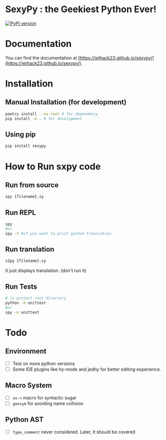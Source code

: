 # SexyPy : the Geekiest Python Ever!
[![PyPI version](https://badge.fury.io/py/sexypy.svg)](https://badge.fury.io/py/sexypy)

# Documentation
You can find the documentation at [https://jethack23.github.io/sexypy/](https://jethack23.github.io/sexypy/).

# Installation
## Manual Installation (for development)
```bash
poetry install --no-root # for dependency
pip install -e . # for development
```
## Using pip
```bash
pip install sexypy
```

# How to Run sxpy code
## Run from source
```bash
spy {filename}.sy
```

## Run REPL
```bash
spy
#or
spy -t #if you want to print python translation.
```

## Run translation
```bash
s2py {filename}.sy
```
It just displays translation. (don't run it)

## Run Tests
```bash
# in project root directory
python -m unittest
#or
spy -m unittest
```


# Todo
## Environment
- [ ] Test on more python versions
- [ ] Some IDE plugins like hy-mode and jedhy for better editing experience.
## Macro System
- [ ] `as->` macro for syntactic sugar
- [ ] `gensym` for avoiding name collision
## Python AST
- [ ] `type_comment` never considered. Later, it should be covered